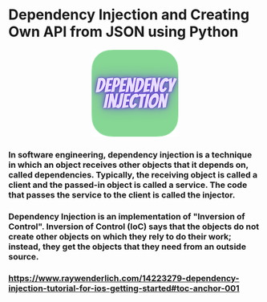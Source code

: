 # Dependency Injection and Creating Own API from JSON using Python


<p align="center">
  <img  src="diicon.png">
</p>

### In software engineering, dependency injection is a technique in which an object receives other objects that it depends on, called dependencies. Typically, the receiving object is called a client and the passed-in object is called a service. The code that passes the service to the client is called the injector.

### Dependency Injection is an implementation of "Inversion of Control". Inversion of Control (IoC) says that the objects do not create other objects on which they rely to do their work; instead, they get the objects that they need from an outside source.

### https://www.raywenderlich.com/14223279-dependency-injection-tutorial-for-ios-getting-started#toc-anchor-001



